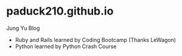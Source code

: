 # paduck210.github.io

Jung Yu Blog

- Ruby and Rails learned by Coding Bootcamp (Thanks LeWagon)
- Python learned by Python Crash Course
